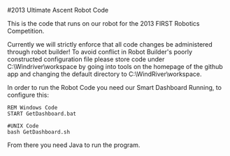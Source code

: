 #2013 Ultimate Ascent Robot Code

This is the code that runs on our robot for the 2013 FIRST Robotics Competition.

Currently we will strictly enforce that all code changes be administered through robot builder!
To avoid conflict in Robot Builder's poorly constructed configuration file please store code under
	C:\Windriver\workspace by going into tools on the homepage of the github app and changing the default directory
to C:\WindRiver\workspace.

In order to run the Robot Code you need our Smart Dashboard Running, to configure this:

	REM Windows Code
	START GetDashboard.bat

	#UNIX Code
	bash GetDashboard.sh

From there you need Java to run the program.
